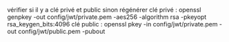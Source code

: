 vérifier si il y a clé privé et public sinon régénérer 
clé privé :
openssl genpkey -out config/jwt/private.pem -aes256 -algorithm rsa -pkeyopt rsa_keygen_bits:4096
clé public :
openssl pkey -in config/jwt/private.pem -out config/jwt/public.pem -pubout
